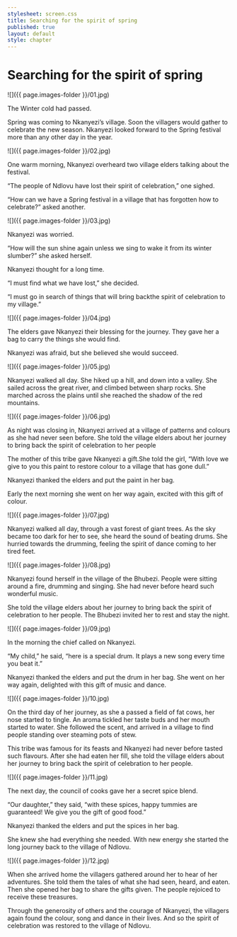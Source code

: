 ```yaml
---
stylesheet: screen.css
title: Searching for the spirit of spring
published: true
layout: default
style: chapter
---
```


# Searching for the spirit of spring

![]({{ page.images-folder }}/01.jpg)

The Winter cold had passed.

Spring was coming to Nkanyezi’s village. Soon the villagers would gather to celebrate the new season. Nkanyezi looked forward to the Spring festival more than any other day in the year.

![]({{ page.images-folder }}/02.jpg)

One warm morning, Nkanyezi overheard two village elders talking about the festival.

“The people of Ndlovu have lost their spirit of celebration,” one sighed.

“How can we have a Spring festival in a village that has forgotten how to celebrate?” asked another.

![]({{ page.images-folder }}/03.jpg)

Nkanyezi was worried. 

“How will the sun shine again unless we sing to wake it from its winter slumber?” she asked herself. 

Nkanyezi thought for a long time. 

“I must find what we have lost,” she decided. 

“I must go in search of things that will bring backthe spirit of celebration to my village.”

![]({{ page.images-folder }}/04.jpg)

The elders gave Nkanyezi their blessing for the journey. They gave her a bag to carry the things she would find.

Nkanyezi was afraid, but she believed she would succeed.


![]({{ page.images-folder }}/05.jpg)

Nkanyezi walked all day. She hiked up a hill, and down into a valley. She sailed across the great river, and climbed between sharp rocks. She marched across the plains until she reached the shadow of the red mountains.


![]({{ page.images-folder }}/06.jpg)

As night was closing in, Nkanyezi arrived at a village of patterns and colours as she had never seen before. She told the village elders about her journey to bring back the spirit of celebration to her people

The mother of this tribe gave Nkanyezi a gift.She told the girl, “With love we give to you this paint to restore colour to a village that has gone dull.” 

Nkanyezi thanked the elders and put the paint in her bag.

Early the next morning she went on her way again, excited with this gift of colour.

![]({{ page.images-folder }}/07.jpg)

Nkanyezi walked all day, through a vast forest of giant trees. As the sky became too dark for her to see, she heard the sound of beating drums. She hurried towards the drumming, feeling the spirit of dance coming to her tired feet.

![]({{ page.images-folder }}/08.jpg)

Nkanyezi found herself in the village of the Bhubezi. People were sitting around a fire, drumming and singing. She had never before heard such wonderful music. 

She told the village elders about her journey to bring back the spirit of celebration to her people. The Bhubezi invited her to rest and stay the night.

![]({{ page.images-folder }}/09.jpg)

In the morning the chief called on Nkanyezi. 

“My child,” he said, “here is a special drum. It plays a new song every time you beat it.”

Nkanyezi thanked the elders and put the drum in her bag. She went on her way again, delighted with this gift of music and dance.

![]({{ page.images-folder }}/10.jpg)

On the third day of her journey, as she a passed a field of fat cows, her nose started to tingle. An aroma tickled her taste buds and her mouth started to water. She followed the scent, and arrived in a village to find people standing over steaming pots of stew. 

This tribe was famous for its feasts and Nkanyezi had never before tasted such flavours. After she had eaten her fill, she told the village elders about her journey to bring back the spirit of celebration to her people.

![]({{ page.images-folder }}/11.jpg)

The next day, the council of cooks gave her a secret spice blend.

“Our daughter,” they said, “with these spices, happy tummies are guaranteed! We give you the gift of good food.”

Nkanyezi thanked the elders and put the spices in her bag. 

She knew she had everything she needed. With new energy she started the long journey back to the village of Ndlovu.

![]({{ page.images-folder }}/12.jpg)

When she arrived home the villagers gathered around her to hear of her adventures. She told them the tales of what she had seen, heard, and eaten. Then she opened her bag to share the gifts given. The people rejoiced to receive these treasures.

Through the generosity of others and the courage of Nkanyezi, the villagers again found the colour, song and dance in their lives. And so the spirit of celebration was restored to the village of Ndlovu.